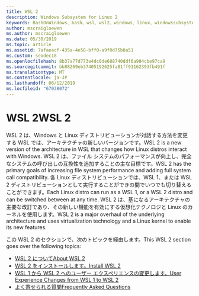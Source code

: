 ```yaml
---
title: WSL 2
description: Windows Subsystem for Linux 2
keywords: BashOnWindows、bash、wsl、wsl2、windows、linux、windowssubsystem、ubuntu、debian、suse、windows 10 用 windows サブシステムのインストールします。
author: mscraigloewen
ms.author: mscraigloewen
ms.date: 05/30/2019
ms.topic: article
ms.assetid: 7afaeacf-435a-4e58-bff0-a9f0d75b8a51
ms.custom: seodec18
ms.openlocfilehash: 8b37a77d773e4dc0de688740ddf6a984cbe97ca9
ms.sourcegitcommit: bb88269eb37405192625fa81ff91162393fb491f
ms.translationtype: MT
ms.contentlocale: ja-JP
ms.lasthandoff: 06/12/2019
ms.locfileid: "67038072"
---
```

# <a name="wsl-2"></a><span data-ttu-id="de8ae-104">WSL 2</span><span class="sxs-lookup"><span data-stu-id="de8ae-104">WSL 2</span></span>

<span data-ttu-id="de8ae-105">WSL 2 は、Windows と Linux ディストリビューションが対話する方法を変更する WSL では、アーキテクチャの新しいバージョンです。</span><span class="sxs-lookup"><span data-stu-id="de8ae-105">WSL 2 is a new version of the architecture in WSL that changes how Linux distros interact with Windows.</span></span> <span data-ttu-id="de8ae-106">WSL 2 は、ファイル システムのパフォーマンスが向上し、完全なシステムの呼び出しの互換性を追加することの主な目標です。</span><span class="sxs-lookup"><span data-stu-id="de8ae-106">WSL 2 has the primary goals of increasing file system performance and adding full system call compatibility.</span></span> <span data-ttu-id="de8ae-107">各 Linux ディストリビューションでは、WSL 1、または WSL 2 ディストリビューションとして実行することができの間でいつでも切り替えることができます。</span><span class="sxs-lookup"><span data-stu-id="de8ae-107">Each Linux distro can run as a WSL 1, or a WSL 2 distro and can be switched between at any time.</span></span> <span data-ttu-id="de8ae-108">WSL 2 は、基になるアーキテクチャの主要な改訂であり、その新しい機能を有効にする仮想化テクノロジと Linux のカーネルを使用します。</span><span class="sxs-lookup"><span data-stu-id="de8ae-108">WSL 2 is a major overhaul of the underlying architecture and uses virtualization technology and a Linux kernel to enable its new features.</span></span>

<span data-ttu-id="de8ae-109">この WSL 2 のセクションで、次のトピックを経由します。</span><span class="sxs-lookup"><span data-stu-id="de8ae-109">This WSL 2 section goes over the following topics:</span></span>

* [<span data-ttu-id="de8ae-110">WSL 2 について</span><span class="sxs-lookup"><span data-stu-id="de8ae-110">About WSL 2</span></span>](./wsl2-about.md)
* [<span data-ttu-id="de8ae-111">WSL 2 をインストールします。</span><span class="sxs-lookup"><span data-stu-id="de8ae-111">Install WSL 2</span></span>](./wsl2-install.md)
* [<span data-ttu-id="de8ae-112">WSL 1 から WSL 2 へのユーザー エクスペリエンスの変更します。</span><span class="sxs-lookup"><span data-stu-id="de8ae-112">User Experience Changes from WSL 1 to WSL 2</span></span>](./wsl2-ux-changes.md)
* [<span data-ttu-id="de8ae-113">よく寄せられる質問</span><span class="sxs-lookup"><span data-stu-id="de8ae-113">Frequently Asked Questions</span></span>](./wsl2-faq.md)